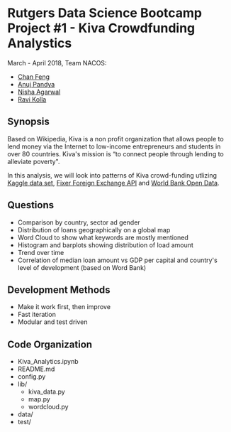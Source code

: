 # Rutgers Data Science Bootcamp Project #1 - Kiva Crowdfunding Analystics

March - April 2018, Team NACOS:

- [Chan Feng](https://github.com/feng443)
- [Anuj Pandya](https://github.com/anujpandya3105)
- [Nisha Agarwal](https://github.com/agarwan1)
- [Ravi Kolla](https://github.com/ravikanth-kolla)

## Synopsis
Based on Wikipedia, Kiva is a non profit organization that allows people to lend money via the Internet to low-income entrepreneurs and students in over 80 countries. Kiva's mission is “to connect people through lending to alleviate poverty".

In this analysis, we will look into patterns of Kiva crowd-funding utlizing [Kaggle data set](https://www.kaggle.com/kiva/data-science-for-good-kiva-crowdfunding), [Fixer Foreign Exchange API](https://fixer.io/) and [World Bank Open Data](https://data.worldbank.org/).

## Questions

- Comparison by country, sector ad gender
- Distribution of loans geographically on a global map
- Word Cloud to show what keywords are mostly mentioned
- Histogram and barplots showing distribution of load amount
- Trend over time
- Correlation of median loan amount vs GDP per capital and country's level of development (based on Word Bank)

## Development Methods

- Make it work first, then improve
- Fast iteration
- Modular and test driven

## Code Organization

* Kiva_Analytics.ipynb
* README.md
* config.py
* lib/
    * kiva_data.py
    * map.py
    * wordcloud.py
* data/
* test/
